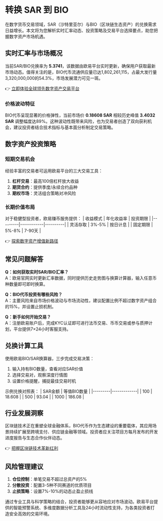 # 转换 SAR 到 BIO

在数字货币交易领域，SAR（沙特里亚尔）与BIO（区块链生态资产）的兑换需求日益增长。本文将为您解析实时汇率动态、投资策略及交易平台选择要点，助您把握数字资产市场机遇。

## 实时汇率与市场概况
当前SAR/BIO兑换率为 **5.3741**，该数据由欧易平台实时更新，确保用户获取最新市场动态。值得关注的是，BIO代币流通供应量已达1,802,261,115，占最大发行量3,320,000,000的54.3%，市场发展潜力可见一斑。

👉 [立即体验全球领先数字资产交易平台](https://bit.ly/okx_welcome)

### 价格波动特征
BIO代币呈现显著的价格弹性，当前市场价 **0.18608 SAR** 相较历史峰值 **3.4032 SAR** 调整幅度达89%。这种波动性既带来风险，也为交易者创造了双向获利机会，建议投资者结合技术指标与基本面分析制定交易策略。

## 数字资产投资策略
### 短期交易机会
经验丰富的交易者可运用欧易平台的三大交易工具：
1. **杠杆交易**：最高100倍杠杆放大收益
2. **期货合约**：提供季度/永续合约品种
3. **期权市场**：灵活组合策略对冲风险

### 长期价值布局
对于稳健型投资者，欧易赚币服务提供：
| 收益模式 | 年化收益率 | 投资期限 |
|---------|------------|----------|
| 灵活存取 | 3%-5%      | 按日计息 |
| 固定期限 | 5%-8%      | 7-90天   |

👉 [探索数字资产增值新路径](https://bit.ly/okx_welcome)

## 常见问题解答
**Q：如何获取实时SAR/BIO汇率？**  
A：欧易官网实时更新汇率数据，同时提供历史走势图与换算计算器，输入任意币种数量即可即时换算。

**Q：BIO代币投资有哪些风险？**  
A：主要风险来自市场价格波动与市场流动性，建议配置比例不超过数字资产组合的15%，并设置止损机制。

**Q：新手如何开始交易？**  
A：注册欧易账户后，完成KYC认证即可进行法币交易、币币交易或参与质押计划，平台提供7×24小时客服支持。

## 兑换计算工具
使用欧易BIO/SAR换算器，三步完成交易决策：
1. 输入持有BIO数量，查看对应SAR价值
2. 选择交易对，观察深度行情图
3. 设置价格提醒，捕捉最佳交易时机

示例兑换对照表：
| SAR金额 | 等值BIO数量 |
|---------|-------------|
| 100     | 18.608      |
| 500     | 93.04       |
| 1000    | 186.08      |

## 行业发展洞察
区块链技术正在重塑全球金融体系，BIO代币作为生态建设的重要载体，其应用场景持续扩展至跨境支付、供应链金融等领域。投资者应关注项目方每月发布的开发进度报告与生态合作伙伴动态。

👉 [把握区块链技术革新红利](https://bit.ly/okx_welcome)

## 风险管理建议
1. **仓位控制**：单笔交易不超过总资产的5%
2. **分散投资**：配置3-5种不同赛道的优质项目
3. **止损策略**：设置7%-10%的动态止盈止损线

通过专业工具与科学策略的结合，投资者能够更从容地应对市场波动。欧易平台提供的智能预警系统、多维度数据分析工具及24小时流动性支持，为各类投资者打造安全高效的交易环境。